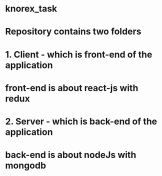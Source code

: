# knorex_task

# Repository contains two folders 
# 1. Client - which is front-end of the application
# front-end is about react-js with redux

# 2. Server -  which is back-end of the application
# back-end is about nodeJs with mongodb
